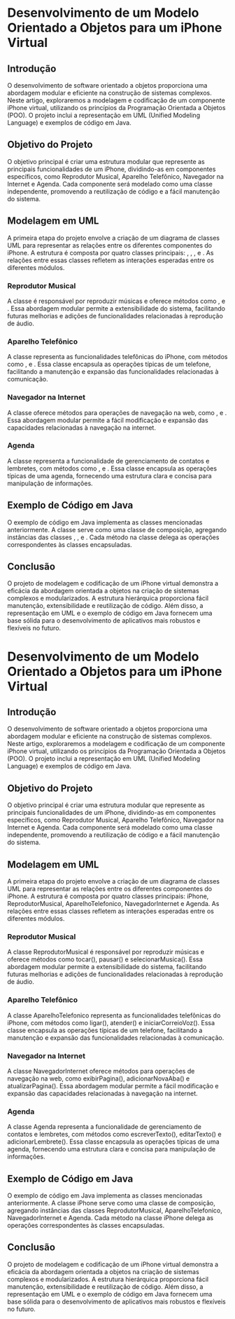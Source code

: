 # Desenvolvimento de um Modelo Orientado a Objetos para um iPhone Virtual

## Introdução
O desenvolvimento de software orientado a objetos proporciona uma abordagem modular e eficiente na construção de sistemas complexos. Neste artigo, exploraremos a modelagem e codificação de um componente iPhone virtual, utilizando os princípios da Programação Orientada a Objetos (POO). O projeto inclui a representação em UML (Unified Modeling Language) e exemplos de código em Java.

## Objetivo do Projeto
O objetivo principal é criar uma estrutura modular que represente as principais funcionalidades de um iPhone, dividindo-as em componentes específicos, como Reprodutor Musical, Aparelho Telefônico, Navegador na Internet e Agenda. Cada componente será modelado como uma classe independente, promovendo a reutilização de código e a fácil manutenção do sistema.

## Modelagem em UML
A primeira etapa do projeto envolve a criação de um diagrama de classes UML para representar as relações entre os diferentes componentes do iPhone. A estrutura é composta por quatro classes principais: , , ,  e . As relações entre essas classes refletem as interações esperadas entre os diferentes módulos.

### Reprodutor Musical
A classe  é responsável por reproduzir músicas e oferece métodos como ,  e . Essa abordagem modular permite a extensibilidade do sistema, facilitando futuras melhorias e adições de funcionalidades relacionadas à reprodução de áudio.

### Aparelho Telefônico
A classe  representa as funcionalidades telefônicas do iPhone, com métodos como ,  e . Essa classe encapsula as operações típicas de um telefone, facilitando a manutenção e expansão das funcionalidades relacionadas à comunicação.

### Navegador na Internet
A classe  oferece métodos para operações de navegação na web, como ,  e . Essa abordagem modular permite a fácil modificação e expansão das capacidades relacionadas à navegação na internet.

### Agenda
A classe  representa a funcionalidade de gerenciamento de contatos e lembretes, com métodos como ,  e . Essa classe encapsula as operações típicas de uma agenda, fornecendo uma estrutura clara e concisa para manipulação de informações.

## Exemplo de Código em Java
O exemplo de código em Java implementa as classes mencionadas anteriormente. A classe  serve como uma classe de composição, agregando instâncias das classes , ,  e . Cada método na classe  delega as operações correspondentes às classes encapsuladas.

## Conclusão
O projeto de modelagem e codificação de um iPhone virtual demonstra a eficácia da abordagem orientada a objetos na criação de sistemas complexos e modularizados. A estrutura hierárquica proporciona fácil manutenção, extensibilidade e reutilização de código. Além disso, a representação em UML e o exemplo de código em Java fornecem uma base sólida para o desenvolvimento de aplicativos mais robustos e flexíveis no futuro.

# Desenvolvimento de um Modelo Orientado a Objetos para um iPhone Virtual

## Introdução
O desenvolvimento de software orientado a objetos proporciona uma abordagem modular e eficiente na construção de sistemas complexos. Neste artigo, exploraremos a modelagem e codificação de um componente iPhone virtual, utilizando os princípios da Programação Orientada a Objetos (POO). O projeto inclui a representação em UML (Unified Modeling Language) e exemplos de código em Java.

## Objetivo do Projeto
O objetivo principal é criar uma estrutura modular que represente as principais funcionalidades de um iPhone, dividindo-as em componentes específicos, como Reprodutor Musical, Aparelho Telefônico, Navegador na Internet e Agenda. Cada componente será modelado como uma classe independente, promovendo a reutilização de código e a fácil manutenção do sistema.

## Modelagem em UML
A primeira etapa do projeto envolve a criação de um diagrama de classes UML para representar as relações entre os diferentes componentes do iPhone. A estrutura é composta por quatro classes principais: iPhone, ReprodutorMusical, AparelhoTelefonico, NavegadorInternet e Agenda. As relações entre essas classes refletem as interações esperadas entre os diferentes módulos.

### Reprodutor Musical
A classe ReprodutorMusical é responsável por reproduzir músicas e oferece métodos como tocar(), pausar() e selecionarMusica(). Essa abordagem modular permite a extensibilidade do sistema, facilitando futuras melhorias e adições de funcionalidades relacionadas à reprodução de áudio.

### Aparelho Telefônico
A classe AparelhoTelefonico representa as funcionalidades telefônicas do iPhone, com métodos como ligar(), atender() e iniciarCorreioVoz(). Essa classe encapsula as operações típicas de um telefone, facilitando a manutenção e expansão das funcionalidades relacionadas à comunicação.

### Navegador na Internet
A classe NavegadorInternet oferece métodos para operações de navegação na web, como exibirPagina(), adicionarNovaAba() e atualizarPagina(). Essa abordagem modular permite a fácil modificação e expansão das capacidades relacionadas à navegação na internet.

### Agenda
A classe Agenda representa a funcionalidade de gerenciamento de contatos e lembretes, com métodos como escreverTexto(), editarTexto() e adicionarLembrete(). Essa classe encapsula as operações típicas de uma agenda, fornecendo uma estrutura clara e concisa para manipulação de informações.

## Exemplo de Código em Java
O exemplo de código em Java implementa as classes mencionadas anteriormente. A classe iPhone serve como uma classe de composição, agregando instâncias das classes ReprodutorMusical, AparelhoTelefonico, NavegadorInternet e Agenda. Cada método na classe iPhone delega as operações correspondentes às classes encapsuladas.

## Conclusão
O projeto de modelagem e codificação de um iPhone virtual demonstra a eficácia da abordagem orientada a objetos na criação de sistemas complexos e modularizados. A estrutura hierárquica proporciona fácil manutenção, extensibilidade e reutilização de código. Além disso, a representação em UML e o exemplo de código em Java fornecem uma base sólida para o desenvolvimento de aplicativos mais robustos e flexíveis no futuro.
